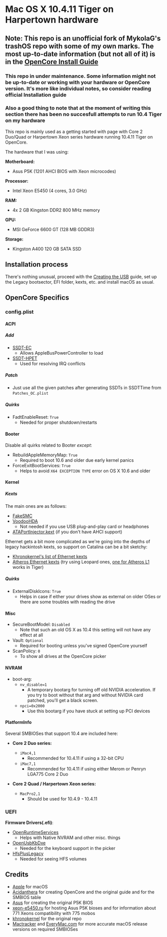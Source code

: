 # Mac OS X 10.4.11 Tiger on Harpertown hardware

## Note: This repo is an unofficial fork of MykolaG's trashOS repo with some of my own marks. The most up-to-date information (but not all of it) is in the [OpenCore Install Guide](https://dortania.github.io/OpenCore-Install-Guide/)

### This repo in under maintenance. Some information might not be up-to-date or working with your hardware or OpenCore version. It's more like individual notes, so consider reading official  Installation guide

### Also a good thing to note that at the moment of writing this section there has been no succesfull attempts to run 10.4 Tiger on my hardware

This repo is mainly used as a getting started with page with Core 2 Duo/Quad or Harpertown Xeon series hardware running 10.4.11 Tiger on OpenCore.

The hardware that I was using:

**Motherboard:**

- Asus P5K (1201 AHCI BIOS with Xeon microcodes)

**Processor:**

- Intel Xeon E5450 (4 cores, 3.0 GHz)

**RAM:**

- 4x 2 GB Kingston DDR2 800 MHz memory

**GPU:**

- MSI GeForce 6600 GT (128 MB GDDR3)

**Storage:**

- Kingston A400 120 GB SATA SSD

## Installation process

There's nothing unusual, proceed with the [Creating the USB](https://dortania.github.io/OpenCore-Install-Guide/installer-guide/#creating-the-usb) guide, set up the Legacy bootsector, EFI folder, kexts, etc. and install macOS as usual.

## OpenCore Specifics

### config.plist

#### ACPI

##### Add

- [SSDT-EC](https://dortania.github.io/Getting-Started-With-ACPI/Universal/ec-methods/ssdttime.html#fixing-embedded-controllers-ssdttime)
  - Allows AppleBusPowerController to load
- [SSDT-HPET](https://dortania.github.io/Getting-Started-With-ACPI/Universal/irq.html)
  - Used for resolving IRQ conflicts

##### Patch

- Just use all the given patches after generating SSDTs in SSDTTime from `Patches_OC.plist`

##### Quirks

- FadtEnableReset: `True`
  - Needed for proper shutdown/restarts

#### Booter

Disable all quirks related to Booter *except*:

- RebuildAppleMemoryMap: `True`
  - Required to boot 10.6 and older due early kernel panics
- ForceExitBootServices: `True`
  - Helps to avoid `X64 EXCEPTION TYPE` error on OS X 10.6 and older

#### Kernel

##### Kexts

The main ones are as follows:

- [FakeSMC](https://github.com/khronokernel/Legacy-Kexts/blob/master/32Bit-only/Zip/FakeSMC-32.kext.zip)
- [VoodooHDA](https://github.com/khronokernel/Legacy-Kexts/blob/master/FAT/Zip/VoodooHDA.kext.zip)
  - Not needed if you use USB plug-and-play card or headphones
- [ATAPortInjector.kext](https://github.com/khronokernel/Legacy-Kexts/blob/master/Injectors/Zip/ATAPortInjector.kext.zip) (if you don't have AHCI support)

Ethernet gets a bit more complicated as we're going into the depths of legacy hackintosh kexts, so support on Catalina can be a bit sketchy:

- [Khronokernel's list of Ethernet kexts](https://github.com/khronokernel/Legacy-Kexts#32-bit-kexts)
- [Atheros Ethernet kexts](https://code.google.com/archive/p/iats/downloads) (try using Leopard ones, [one for Atheros L1](https://storage.googleapis.com/google-code-archive-downloads/v2/code.google.com/iats/Atl1kext20080413.zip) works in Tiger)

##### Quirks

- ExternalDiskIcons: `True`
  - Helps in case if either your drives show as external on older OSes or there are some troubles with reading the drive

#### Misc

- SecureBootModel: `Disabled`
  - Note that such an old OS X as 10.4 this setting will not have any effect at all
- Vault: `Optional`
  - Required for booting unless you've signed OpenCore yourself
- ScanPolicy: `0`
  - To show all drives at the OpenCore picker

#### NVRAM

- boot-arg:
  - `nv_disable=1`
    - A temporary bootarg for turning off old NVIDIA acceleration. If you try to boot without that arg and without NVIDIA card patched, you'll get a black screen.
  - `npci=0x2000`
    - Use this bootarg if you have stuck at setting up PCI devices

#### PlatformInfo

Several SMBIOSes that support 10.4 are included here:

- **Core 2 Duo series:**
  - `iMac4,1`
    - Recommended for 10.4.11 if using a 32-bit CPU
  - `iMac7,1`
    - Recommended for 10.4.11 if using either Merom or Penryn LGA775 Core 2 Duo

- **Core 2 Quad / Harpertown Xeon series:**
  - `MacPro2,1`
    - Should be used for 10.4.9 - 10.4.11

### UEFI

**Firmware Drivers(.efi)**:

- [OpenRuntimeServices](https://github.com/acidanthera/OpenCorePkg/releases)
  - Helps with Native NVRAM and other misc. things
- [OpenUsbKbDxe](https://github.com/acidanthera/OpenCorePkg/releases)
  - Needed for the keyboard support in the picker
- [HfsPlusLegacy](https://github.com/acidanthera/OcBinaryData)
  - Needed for seeing HFS volumes

## Credits

- [Apple](https://www.apple.com/ru/) for macOS
- [Acidanthera](https://dortania.github.io/) for creating OpenCore and the original guide and for the SMBIOS table
- [Asus](https://www.asus.com/ru/) for creating the original P5K BIOS
- [xeon-e5450.ru](https://xeon-e5450.ru/socket-775/bios-asus/) for hosting Asus P5K bioses and for information about 771 Xeons compatibility with 775 mobos
- [khronokernel](https://github.com/khronokernel) for the original repo
- [Mactracker](https://mactracker.ca/) and [EveryMac.com](https://everymac.com/) for more accurate macOS release versions on required SMBIOSes
